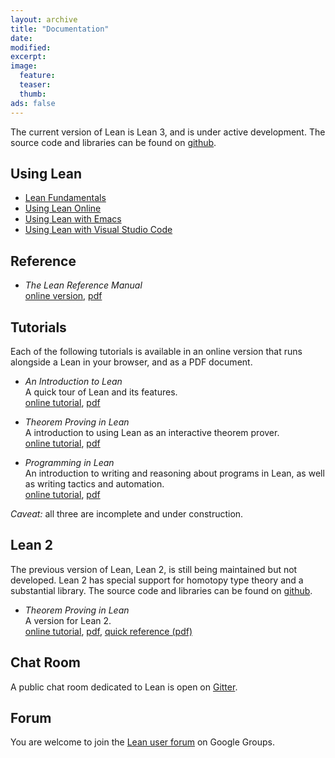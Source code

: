 ```yaml
---
layout: archive
title: "Documentation"
date:
modified:
excerpt:
image:
  feature:
  teaser:
  thumb:
ads: false
---
```


The current version of Lean is Lean 3, and is under active
development. The source code and libraries can be found on
[github](http://github.com/leanprover/lean).

## Using Lean

- [Lean Fundamentals](fundamentals)
- [Using Lean Online](online)
- [Using Lean with Emacs](emacs)
- [Using Lean with Visual Studio Code](vscode)

## Reference

- *The Lean Reference Manual*<br />
  [online version](../reference),
  [pdf](../reference/reference.pdf)

## Tutorials

Each of the following tutorials is available in an online version that
runs alongside a Lean in your browser, and as a PDF document.

- *An Introduction to Lean*<br />
  A quick tour of Lean and its features.<br />
  [online tutorial](../introduction_to_lean),
  [pdf](../introduction_to_lean/introduction_to_lean.pdf)<br />

- *Theorem Proving in Lean*<br />
  A introduction to using Lean as an interactive theorem prover. <br />
  [online tutorial](../theorem_proving_in_lean),
  [pdf](../theorem_proving_in_lean/theorem_proving_in_lean.pdf)<br />

- *Programming in Lean*<br />
  An introduction to writing and reasoning about programs in Lean, as well as
  writing tactics and automation.<br />
  [online tutorial](../programming_in_lean),
  [pdf](../programming_in_lean/programming_in_lean.pdf) <br />

*Caveat:* all three are incomplete and under construction.

## Lean 2

The previous version of Lean, Lean 2, is still being maintained but
not developed. Lean 2 has special support for homotopy type theory and
a substantial library. The source code and libraries can be found on
[github](http://github.com/leanprover/lean2).

- *Theorem Proving in Lean*<br />
  A version for Lean 2.<br />
  [online tutorial](../tutorial),
  [pdf](../tutorial/tutorial.pdf),
  [quick reference (pdf)](../tutorial/quickref.pdf)

## Chat Room

A public chat room dedicated to Lean is open on [Gitter](https://gitter.im/leanprover_public/Lobby?utm_source=share-link&utm_medium=link&utm_campaign=share-link).

## Forum

You are welcome to join the [Lean user forum](https://groups.google.com/forum/#!forum/lean-user) on Google Groups.

